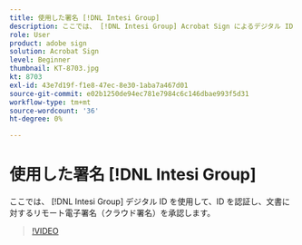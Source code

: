 ```yaml
---
title: 使用した署名 [!DNL Intesi Group]
description: ここでは、 [!DNL Intesi Group] Acrobat Sign によるデジタル ID
role: User
product: adobe sign
solution: Acrobat Sign
level: Beginner
thumbnail: KT-8703.jpg
kt: 8703
exl-id: 43e7d19f-f1e8-47ec-8e30-1aba7a467d01
source-git-commit: e02b1250de94ec781e7984c6c146dbae993f5d31
workflow-type: tm+mt
source-wordcount: '36'
ht-degree: 0%

---
```


# 使用した署名 [!DNL Intesi Group]

ここでは、 [!DNL Intesi Group] デジタル ID を使用して、ID を認証し、文書に対するリモート電子署名（クラウド署名）を承認します。

>[!VIDEO](https://video.tv.adobe.com/v/336989?hidetitle=true)
